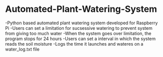 # Automated-Plant-Watering-System
-Python based automated plant watering system developed for Raspberry Pi 
-Users can set a limitation for sucsessive watering to prevent system from giving too much water
-When the system goes over limitation, the program stops for 24 hours 
-Users can set a interval in which the system reads the soil moisture
-Logs the time it launches and wateres on a water_log.txt file 
